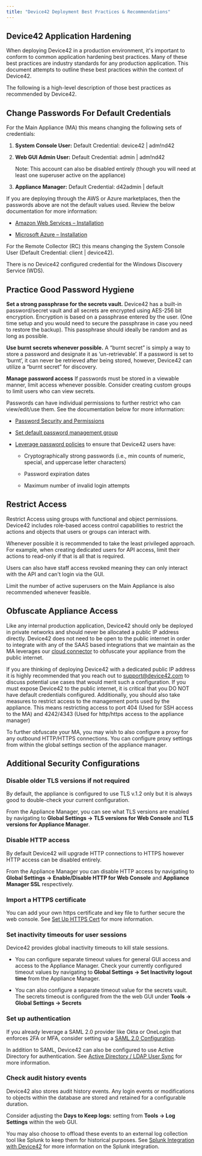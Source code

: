 ```yaml
---
title: "Device42 Deployment Best Practices & Recommendations"
---
```


## Device42 Application Hardening

When deploying Device42 in a production environment, it's important to conform to common application hardening best practices. Many of these best practices are industry standards for any production application. This document attempts to outline these best practices within the context of Device42.

The following is a high-level description of those best practices as recommended by Device42.

## Change Passwords For Default Credentials

For the Main Appliance (MA) this means changing the following sets of credentials:

1. **System Console User:** Default Credential: device42 | adm!nd42

2. **Web GUI Admin User:** Default Credential: admin | adm!nd42

    Note: This account can also be disabled entirely (though you will need at least one superuser active on the appliance)

3. **Appliance Manager:** Default Credential: d42admin | default

If you are deploying through the AWS or Azure marketplaces, then the passwords above are not the default values used. Review the below documentation for more information:

- [Amazon Web Services – Installation](getstarted/installation/installation-amazon-web-services.md)

- [Microsoft Azure – Installation](getstarted/installation/installation-microsoft-azure.md)

For the Remote Collector (RC) this means changing the System Console User (Default Credential: client | device42).

There is no Device42 configured credential for the Windows Discovery Service (WDS).

## Practice Good Password Hygiene

**Set a strong passphrase for the secrets vault.** Device42 has a built-in password/secret vault and all secrets are encrypted using AES-256 bit encryption. Encryption is based on a passphrase entered by the user. (One time setup and you would need to secure the passphrase in case you need to restore the backup). This passphrase should ideally be random and as long as possible.

**Use burnt secrets whenever possible.** A “burnt secret” is simply a way to store a password and designate it as ‘un-retrievable’. If a password is set to ‘burnt’, it can never be retrieved after being stored, however, Device42 can utilize a “burnt secret” for discovery.

**Manage password access** If passwords must be stored in a viewable manner, limit access whenever possible. Consider creating custom groups to limit users who can view secrets.

Passwords can have individual permissions to further restrict who can view/edit/use them. See the documentation below for more information:

- [Password Security and Permissions](administration/passwords/password-security-and-permissions.mdx)

- [Set default password management group](administration/passwords/set-default-password-management-group.md)

- [Leverage password policies](administration/passwords/password-policy.md) to ensure that Device42 users have:

  - Cryptographically strong passwords (i.e., min counts of numeric, special, and uppercase letter characters)

  - Password expiration dates

  - Maximum number of invalid login attempts

## Restrict Access

Restrict Access using groups with functional and object permissions. Device42 includes role-based access control capabilities to restrict the actions and objects that users or groups can interact with.

Whenever possible it is recommended to take the least privileged approach. For example, when creating dedicated users for API access, limit their actions to read-only if that is all that is required.

Users can also have staff access revoked meaning they can only interact with the API and can't login via the GUI.

Limit the number of active superusers on the Main Appliance is also recommended whenever feasible.

## Obfuscate Appliance Access

Like any internal production application, Device42 should only be deployed in private networks and should never be allocated a public IP address directly. Device42 does not need to be open to the public internet in order to integrate with any of the SAAS based integrations that we maintain as the MA leverages our [cloud connector](integration/external-integrations/device42-cloud-connector-overview.md) to obfuscate your appliance from the public internet. 

If you are thinking of deploying Device42 with a dedicated public IP address it is highly recommended that you reach out to support@device42.com to discuss potential use cases that would merit such a configuration. If you must expose Device42 to the public internet, it is critical that you DO NOT have default credentials configured. Additionally, you should also take measures to restrict access to the management ports used by the appliance. This means restricting access to port 404 (Used for SSH access to the MA) and 4242/4343 (Used for http/https access to the appliance manager)

To further obfuscate your MA, you may wish to also configure a proxy for any outbound HTTP/HTTPS connections. You can configure proxy settings from within the global settings section of the appliance manager.

## Additional Security Configurations

### Disable older TLS versions if not required

By default, the appliance is configured to use TLS v.1.2 only but it is always good to double-check your current configuration.

From the Appliance Manager, you can see what TLS versions are enabled by navigating to **Global Settings -> TLS versions for Web Console** and **TLS versions for Appliance Manager**.

### Disable HTTP access

By default Device42 will upgrade HTTP connections to HTTPS however HTTP access can be disabled entirely. 
  
From the Appliance Manager you can disable HTTP access by navigating to **Global Settings -> Enable/Disable HTTP for Web Console** and **Appliance Manager SSL** respectively.

### Import a HTTPS certificate

You can add your own https certificate and key file to further secure the web console. See [Set Up HTTPS Cert](administration/appliance-manager/set-up-https-cert.md) for more information.

### Set inactivity timeouts for user sessions

Device42 provides global inactivity timeouts to kill stale sessions.

  - You can configure separate timeout values for general GUI access and access to the Appliance Manager. Check your currently configured timeout values by navigating to **Global Settings -> Set Inactivity logout time** from the Appliance Manager.

  - You can also configure a separate timeout value for the secrets vault. The secrets timeout is configured from the the web GUI under **Tools -> Global Settings -> Secrets**

### Set up authentication

If you already leverage a SAML 2.0 provider like Okta or OneLogin that enforces 2FA or MFA, consider setting up a [SAML 2.0 Configuration](administration/saml-2-0-configuration.md).

In addition to SAML, Device42 can also be configured to use Active Directory for authentication. See [Active Directory / LDAP User Sync](auto-discovery/active-directory-sync.md) for more information.

### Check audit history events

Device42 also stores audit history events. Any login events or modifications to objects within the database are stored and retained for a configurable duration.

Consider adjusting the **Days to Keep logs:** setting from **Tools -> Log Settings** within the web GUI.

You may also choose to offload these events to an external log collection tool like Splunk to keep them for historical purposes. See [Splunk Integration with Device42](https://www.device42.com/integrations/splunk/) for more information on the Splunk integration.
